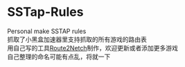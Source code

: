 # SSTap-Rules
Personal make SSTAP rules   
抓取了小黑盒加速器里支持抓取的所有游戏的路由表   
用自己写的工具[Route2Netch](https://github.com/ColdThunder11/Route2Netch)制作，欢迎更新或者添加更多游戏   
自己整理的命名可能有点乱，将就一下